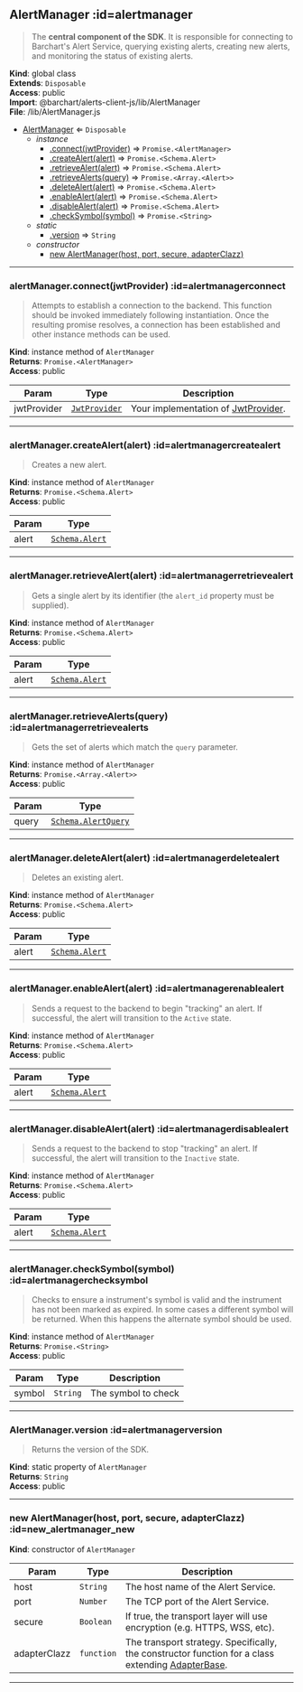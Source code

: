 ## AlertManager :id=alertmanager
>The **central component of the SDK**. It is responsible for connecting to Barchart's
Alert Service, querying existing alerts, creating new alerts, and monitoring the status
of existing alerts.

**Kind**: global class  
**Extends**: <code>Disposable</code>  
**Access**: public  
**Import**: @barchart/alerts-client-js/lib/AlertManager  
**File**: /lib/AlertManager.js  

* [AlertManager](#AlertManager) ⇐ <code>Disposable</code>
    * _instance_
        * [.connect(jwtProvider)](#AlertManagerconnect) ⇒ <code>Promise.&lt;AlertManager&gt;</code>
        * [.createAlert(alert)](#AlertManagercreateAlert) ⇒ <code>Promise.&lt;Schema.Alert&gt;</code>
        * [.retrieveAlert(alert)](#AlertManagerretrieveAlert) ⇒ <code>Promise.&lt;Schema.Alert&gt;</code>
        * [.retrieveAlerts(query)](#AlertManagerretrieveAlerts) ⇒ <code>Promise.&lt;Array.&lt;Alert&gt;&gt;</code>
        * [.deleteAlert(alert)](#AlertManagerdeleteAlert) ⇒ <code>Promise.&lt;Schema.Alert&gt;</code>
        * [.enableAlert(alert)](#AlertManagerenableAlert) ⇒ <code>Promise.&lt;Schema.Alert&gt;</code>
        * [.disableAlert(alert)](#AlertManagerdisableAlert) ⇒ <code>Promise.&lt;Schema.Alert&gt;</code>
        * [.checkSymbol(symbol)](#AlertManagercheckSymbol) ⇒ <code>Promise.&lt;String&gt;</code>
    * _static_
        * [.version](#AlertManagerversion) ⇒ <code>String</code>
    * _constructor_
        * [new AlertManager(host, port, secure, adapterClazz)](#new_AlertManager_new)


* * *

### alertManager.connect(jwtProvider) :id=alertmanagerconnect
>Attempts to establish a connection to the backend. This function should be invoked
immediately following instantiation. Once the resulting promise resolves, a
connection has been established and other instance methods can be used.

**Kind**: instance method of <code>AlertManager</code>  
**Returns**: <code>Promise.&lt;AlertManager&gt;</code>  
**Access**: public  

| Param | Type | Description |
| --- | --- | --- |
| jwtProvider | [<code>JwtProvider</code>](/content/sdk/lib-security?id=jwtprovider) | Your implementation of [JwtProvider](/content/sdk/lib-security?id=/content/sdk/lib-security?id=jwtprovider). |


* * *

### alertManager.createAlert(alert) :id=alertmanagercreatealert
>Creates a new alert.

**Kind**: instance method of <code>AlertManager</code>  
**Returns**: <code>Promise.&lt;Schema.Alert&gt;</code>  
**Access**: public  

| Param | Type |
| --- | --- |
| alert | [<code>Schema.Alert</code>](/content/sdk/lib-data?id=schema.alert) | 


* * *

### alertManager.retrieveAlert(alert) :id=alertmanagerretrievealert
>Gets a single alert by its identifier (the ```alert_id``` property must be
supplied).

**Kind**: instance method of <code>AlertManager</code>  
**Returns**: <code>Promise.&lt;Schema.Alert&gt;</code>  
**Access**: public  

| Param | Type |
| --- | --- |
| alert | [<code>Schema.Alert</code>](/content/sdk/lib-data?id=schema.alert) | 


* * *

### alertManager.retrieveAlerts(query) :id=alertmanagerretrievealerts
>Gets the set of alerts which match the ```query``` parameter.

**Kind**: instance method of <code>AlertManager</code>  
**Returns**: <code>Promise.&lt;Array.&lt;Alert&gt;&gt;</code>  
**Access**: public  

| Param | Type |
| --- | --- |
| query | [<code>Schema.AlertQuery</code>](/content/sdk/lib-data?id=schema.alertquery) | 


* * *

### alertManager.deleteAlert(alert) :id=alertmanagerdeletealert
>Deletes an existing alert.

**Kind**: instance method of <code>AlertManager</code>  
**Returns**: <code>Promise.&lt;Schema.Alert&gt;</code>  
**Access**: public  

| Param | Type |
| --- | --- |
| alert | [<code>Schema.Alert</code>](/content/sdk/lib-data?id=schema.alert) | 


* * *

### alertManager.enableAlert(alert) :id=alertmanagerenablealert
>Sends a request to the backend to begin "tracking" an alert. If successful,
the alert will transition to the ```Active``` state.

**Kind**: instance method of <code>AlertManager</code>  
**Returns**: <code>Promise.&lt;Schema.Alert&gt;</code>  
**Access**: public  

| Param | Type |
| --- | --- |
| alert | [<code>Schema.Alert</code>](/content/sdk/lib-data?id=schema.alert) | 


* * *

### alertManager.disableAlert(alert) :id=alertmanagerdisablealert
>Sends a request to the backend to stop "tracking" an alert. If successful,
the alert will transition to the ```Inactive``` state.

**Kind**: instance method of <code>AlertManager</code>  
**Returns**: <code>Promise.&lt;Schema.Alert&gt;</code>  
**Access**: public  

| Param | Type |
| --- | --- |
| alert | [<code>Schema.Alert</code>](/content/sdk/lib-data?id=schema.alert) | 


* * *

### alertManager.checkSymbol(symbol) :id=alertmanagerchecksymbol
>Checks to ensure a instrument's symbol is valid and the instrument
has not been marked as expired. In some cases a different symbol
will be returned. When this happens the alternate symbol should be
used.

**Kind**: instance method of <code>AlertManager</code>  
**Returns**: <code>Promise.&lt;String&gt;</code>  
**Access**: public  

| Param | Type | Description |
| --- | --- | --- |
| symbol | <code>String</code> | The symbol to check |


* * *

### AlertManager.version :id=alertmanagerversion
>Returns the version of the SDK.

**Kind**: static property of <code>AlertManager</code>  
**Returns**: <code>String</code>  
**Access**: public  

* * *

### new AlertManager(host, port, secure, adapterClazz) :id=new_alertmanager_new
**Kind**: constructor of <code>AlertManager</code>  

| Param | Type | Description |
| --- | --- | --- |
| host | <code>String</code> | The host name of the Alert Service. |
| port | <code>Number</code> | The TCP port of the Alert Service. |
| secure | <code>Boolean</code> | If true, the transport layer will use encryption (e.g. HTTPS, WSS, etc). |
| adapterClazz | <code>function</code> | The transport strategy. Specifically, the constructor function for a class extending [AdapterBase](/content/sdk/lib-adapters?id=/content/sdk/lib-adapters?id=adapterbase). |


* * *

